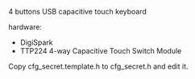 
4 buttons USB capacitive touch keyboard

hardware:
- DigiSpark
- TTP224 4-way Capacitive Touch Switch Module



Copy cfg_secret.template.h to cfg_secret.h and edit it.
